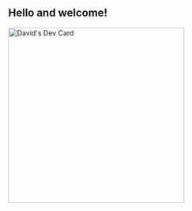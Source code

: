 <h2>Hello and welcome!</h2>
<a href="https://app.daily.dev/excessivelysalty"><img src="https://api.daily.dev/devcards/v2/F58amX6gJdLaLtgzflpp2.png?r=rl5" width="356" alt="David's Dev Card"/></a>
